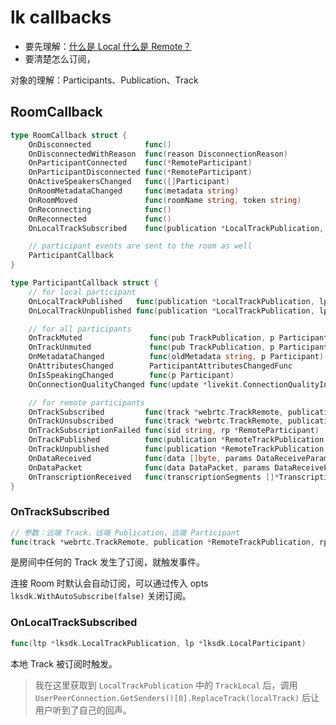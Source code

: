 # lk callbacks

- 要先理解：[什么是 Local 什么是 Remote？](./023.lk.faq.md#local-and-remote)
- 要清楚怎么订阅，

对象的理解：Participants、Publication、Track

## RoomCallback

```go
type RoomCallback struct {
	OnDisconnected            func()
	OnDisconnectedWithReason  func(reason DisconnectionReason)
	OnParticipantConnected    func(*RemoteParticipant)
	OnParticipantDisconnected func(*RemoteParticipant)
	OnActiveSpeakersChanged   func([]Participant)
	OnRoomMetadataChanged     func(metadata string)
	OnRoomMoved               func(roomName string, token string)
	OnReconnecting            func()
	OnReconnected             func()
	OnLocalTrackSubscribed    func(publication *LocalTrackPublication, lp *LocalParticipant)

	// participant events are sent to the room as well
	ParticipantCallback
}

type ParticipantCallback struct {
	// for local participant
	OnLocalTrackPublished   func(publication *LocalTrackPublication, lp *LocalParticipant)
	OnLocalTrackUnpublished func(publication *LocalTrackPublication, lp *LocalParticipant)

	// for all participants
	OnTrackMuted               func(pub TrackPublication, p Participant)
	OnTrackUnmuted             func(pub TrackPublication, p Participant)
	OnMetadataChanged          func(oldMetadata string, p Participant)
	OnAttributesChanged        ParticipantAttributesChangedFunc
	OnIsSpeakingChanged        func(p Participant)
	OnConnectionQualityChanged func(update *livekit.ConnectionQualityInfo, p Participant)

	// for remote participants
	OnTrackSubscribed         func(track *webrtc.TrackRemote, publication *RemoteTrackPublication, rp *RemoteParticipant)
	OnTrackUnsubscribed       func(track *webrtc.TrackRemote, publication *RemoteTrackPublication, rp *RemoteParticipant)
	OnTrackSubscriptionFailed func(sid string, rp *RemoteParticipant)
	OnTrackPublished          func(publication *RemoteTrackPublication, rp *RemoteParticipant)
	OnTrackUnpublished        func(publication *RemoteTrackPublication, rp *RemoteParticipant)
	OnDataReceived            func(data []byte, params DataReceiveParams) // Deprecated: Use OnDataPacket instead
	OnDataPacket              func(data DataPacket, params DataReceiveParams)
	OnTranscriptionReceived   func(transcriptionSegments []*TranscriptionSegment, p Participant, publication TrackPublication)
}
```

### OnTrackSubscribed

```go
// 参数：远端 Track，远端 Publication，远端 Participant
func(track *webrtc.TrackRemote, publication *RemoteTrackPublication, rp *RemoteParticipant)
```

是房间中任何的 Track 发生了订阅，就触发事件。

连接 Room 时默认会自动订阅，可以通过传入 opts `lksdk.WithAutoSubscribe(false)` 关闭订阅。


### OnLocalTrackSubscribed

```go
func(ltp *lksdk.LocalTrackPublication, lp *lksdk.LocalParticipant)
```

本地 Track 被订阅时触发。

> 我在这里获取到 `LocalTrackPublication` 中的 `TrackLocal` 后，调用 `UserPeerConnection.GetSenders()[0].ReplaceTrack(localTrack)` 后让用户听到了自己的回声。
